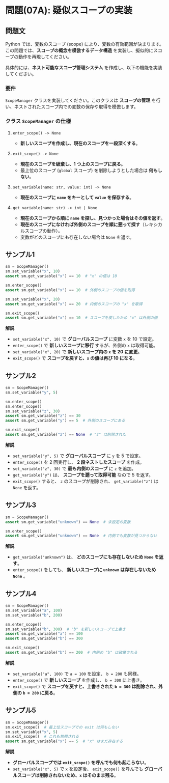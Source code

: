 # 問題(07A): 疑似スコープの実装

## 問題文

Python では、変数のスコープ (scope) により、変数の有効範囲が決まります。
この問題では、**スコープの概念を模倣するデータ構造** を実装し、擬似的にスコープの動作を再現してください。

具体的には、**ネスト可能なスコープ管理システム** を作成し、以下の機能を実装してください。

### 要件

`ScopeManager` クラスを実装してください。このクラスは **スコープの管理** を行い、ネストされたスコープ内での変数の保存や取得を模倣します。

### クラス `ScopeManager` の仕様

1. `enter_scope() -> None`
   - **新しいスコープを作成し、現在のスコープを一段深くする**。

2. `exit_scope() -> None`
   - **現在のスコープを破棄し、1 つ上のスコープに戻る**。
   - 最上位のスコープ (`global` スコープ) を削除しようとした場合は **何もしない**。

3. `set_variable(name: str, value: int) -> None`
   - **現在のスコープに `name` をキーとして `value` を保存する**。

4. `get_variable(name: str) -> int | None`
   - **現在のスコープから順に `name` を探し、見つかった場合はその値を返す**。
   - **現在のスコープになければ外側のスコープを順に遡って探す**（レキシカルスコープの動作）。
   - 変数がどのスコープにも存在しない場合は `None` を返す。

## サンプル1
```python
sm = ScopeManager()
sm.set_variable("x", 10)
assert sm.get_variable("x") == 10  # "x" の値は 10

sm.enter_scope()
assert sm.get_variable("x") == 10  # 外側のスコープの値を取得

sm.set_variable("x", 20)
assert sm.get_variable("x") == 20  # 内側のスコープの "x" を取得

sm.exit_scope()
assert sm.get_variable("x") == 10  # スコープを戻したため "x" は外側の値
```
**解説**
- `set_variable("x", 10)` で **グローバルスコープ** に変数 `x` を 10 で設定。
- `enter_scope()` で **新しいスコープに移行** するが、外側の `x` は取得可能。
- `set_variable("x", 20)` で **新しいスコープ内の `x` を 20 に変更**。
- `exit_scope()` で **スコープを戻すと、`x` の値は再び 10 になる**。

## サンプル2
```python
sm = ScopeManager()
sm.set_variable("y", 5)

sm.enter_scope()
sm.enter_scope()
sm.set_variable("z", 30)
assert sm.get_variable("z") == 30
assert sm.get_variable("y") == 5  # 外側のスコープにある

sm.exit_scope()
assert sm.get_variable("z") == None  # "z" は削除された
```

**解説**
- `set_variable("y", 5)` で **グローバルスコープ** に `y` を 5 で設定。
- `enter_scope()` を 2 回実行し、 **2 段ネストしたスコープ** を作成。
- `set_variable("z", 30)` で **最も内側のスコープ** に `z` を追加。
- `get_variable("y")` は、 **スコープを遡って取得可能** なので 5 を返す。
- `exit_scope()` すると、 `z` のスコープが削除され、 `get_variable("z")` は `None` を返す。

## サンプル3
```python
sm = ScopeManager()
assert sm.get_variable("unknown") == None  # 未設定の変数

sm.enter_scope()
assert sm.get_variable("unknown") == None  # 内側でも変数が見つからない
```

**解説**
- `get_variable("unknown")` は、 **どのスコープにも存在しないため `None` を返す**。
- `enter_scope()` をしても、 **新しいスコープに `unknown` は存在しないため `None`** 。

## サンプル4
```python
sm = ScopeManager()
sm.set_variable("a", 100)
sm.set_variable("b", 200)

sm.enter_scope()
sm.set_variable("b", 300)  # "b" を新しいスコープで上書き
assert sm.get_variable("a") == 100
assert sm.get_variable("b") == 300

sm.exit_scope()
assert sm.get_variable("b") == 200  # 内側の "b" は破棄される
```

**解説**
- `set_variable("a", 100)` で `a = 100` を設定、 `b = 200` も同様。
- `enter_scope()` で **新しいスコープ** を作成し、 `b = 300` に上書き。
- `exit_scope()` で **スコープを戻すと、上書きされた `b = 300` は削除され、外側の `b = 200` に戻る**。

## サンプル5
```python
sm = ScopeManager()
sm.exit_scope()  # 最上位スコープでの exit は何もしない
sm.set_variable("x", 5)
sm.exit_scope()  # これも無視される
assert sm.get_variable("x") == 5  # "x" はまだ存在する
```

**解説**
- **グローバルスコープでは `exit_scope()` を呼んでも何も起こらない**。
- `set_variable("x", 5)` で `x` を設定後、 `exit_scope()` を呼んでも **グローバルスコープは削除されないため、`x` はそのまま残る**。
